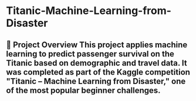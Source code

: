 # Titanic-Machine-Learning-from-Disaster
## 📌 Project Overview This project applies machine learning to predict passenger survival on the Titanic based on demographic and travel data. It was completed as part of the Kaggle competition "Titanic – Machine Learning from Disaster," one of the most popular beginner challenges.
